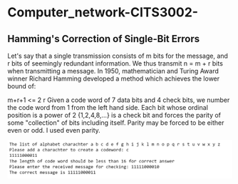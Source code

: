 # Computer_network-CITS3002-
## Hamming's Correction of Single-Bit Errors
Let's say that a single transmission consists of m bits for the message, and r bits of seemingly redundant information. 
We thus transmit n = m + r bits when transmitting a message.
In 1950, mathematician and Turing Award winner Richard Hamming developed a method which achieves the lower bound of:

m+r+1 <= 2 r
Given a code word of 7 data bits and 4 check bits, we number the code word from 1 from the left hand side.
Each bit whose ordinal position is a power of 2 {1,2,4,8,...} is a check bit and forces the parity of some "collection" of bits including itself.
Parity may be forced to be either even or odd. I used even parity.



![Example Image](./Images/Hamming.jpg)

